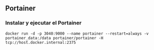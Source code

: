 ## Portainer

### Instalar y ejecutar el Portainer

```
docker run -d -p 3040:9000 --name portainer --restart=always -v portainer_data:/data portainer/portainer -H tcp://host.docker.internal:2375
```

